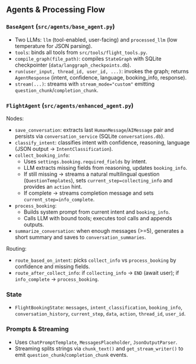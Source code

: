## Agents & Processing Flow

### `BaseAgent` (`src/agents/base_agent.py`)
- Two LLMs: `llm` (tool-enabled, user-facing) and `processed_llm` (low temperature for JSON parsing).
- `tools`: binds all tools from `src/tools/flight_tools.py`.
- `compile_graph(file_path)`: compiles `StateGraph` with SQLite checkpointer (`data/langgraph_checkpoints.db`).
- `run(user_input, thread_id, user_id, ...)`: invokes the graph; returns `AgentResponse` (intent, confidence, language, booking_info, response).
- `stream(...)`: streams with `stream_mode="custom"` emitting `question_chunk`/`completion_chunk`.

### `FlightAgent` (`src/agents/enhanced_agent.py`)
Nodes:
- `save_conversation`: extracts last `HumanMessage`/`AIMessage` pair and persists via `conversation_service` (SQLite `conversations.db`).
- `classify_intent`: classifies intent with confidence, reasoning, language (JSON output → `IntentClassification`).
- `collect_booking_info`:
  - Uses `settings.booking.required_fields` by intent.
  - LLM extracts missing fields from reasoning, updates `booking_info`.
  - If still missing → streams a natural multilingual question (`QuestionTemplates`), sets `current_step=collecting_info` and provides an `action` hint.
  - If complete → streams completion message and sets `current_step=info_complete`.
- `process_booking`:
  - Builds system prompt from current intent and `booking_info`.
  - Calls LLM with bound tools; executes tool calls and appends outputs.
- `summarize_conversation`: when enough messages (>=5), generates a short summary and saves to `conversation_summaries`.

Routing:
- `route_based_on_intent`: picks `collect_info` vs `process_booking` by confidence and missing fields.
- `route_after_collect_info`: if `collecting_info` → `END` (await user); if `info_complete` → `process_booking`.

### State
- `FlightBookingState`: `messages`, `intent_classification`, `booking_info`, `conversation_history`, `current_step`, `data`, `action`, `thread_id`, `user_id`.

### Prompts & Streaming
- Uses `ChatPromptTemplate`, `MessagesPlaceholder`, `JsonOutputParser`.
- Streaming splits strings via `chunk_text()` and `get_stream_writer()` to emit `question_chunk`/`completion_chunk` events.
